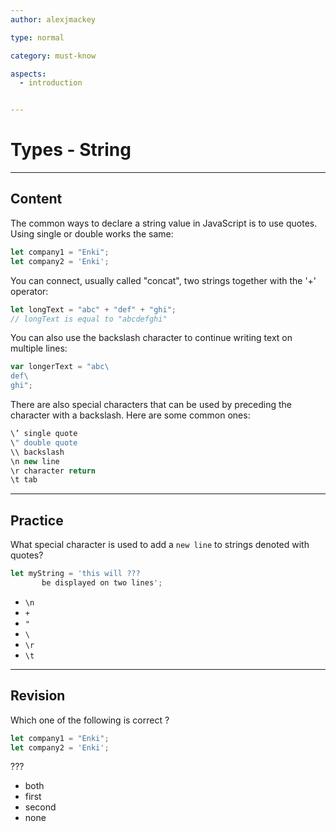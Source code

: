 ```yaml
---
author: alexjmackey

type: normal

category: must-know

aspects:
  - introduction


---
```


# Types - String

---
## Content

The common ways to declare a string value in JavaScript is to use quotes. Using single or double works the same:

```javascript
let company1 = "Enki";
let company2 = 'Enki';
```

You can connect, usually called "concat", two strings together with the '+' operator:

```javascript
let longText = "abc" + "def" + "ghi";
// longText is equal to "abcdefghi"
```

You can also use the backslash character to continue writing text on multiple lines:

```javascript
var longerText = "abc\
def\
ghi";
```

There are also special characters that can be used by preceding the character with a backslash. Here are some common ones:

```javascript
\’ single quote
\" double quote
\\ backslash
\n new line
\r character return
\t tab
```

---
## Practice

What special character is used to add a `new line` to strings denoted with quotes?

```javascript
let myString = 'this will ???
       be displayed on two lines';
```


* `\n`
* `+`
* `"`
* `\`
* `\r`
* `\t`

---
## Revision

Which one of the following is correct ?

```javascript
let company1 = "Enki";
let company2 = 'Enki';
```

???


* both
* first
* second
* none
 
